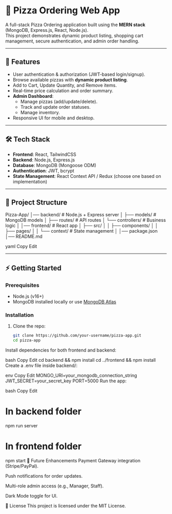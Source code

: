 # 🍕 Pizza Ordering Web App

A full-stack Pizza Ordering application built using the **MERN stack** (MongoDB, Express.js, React, Node.js).  
This project demonstrates dynamic product listing, shopping cart management, secure authentication, and admin order handling.  

---

## 🚀 Features
- User authentication & authorization (JWT-based login/signup).
- Browse available pizzas with **dynamic product listing**.
- Add to Cart, Update Quantity, and Remove items.
- Real-time price calculation and order summary.
- **Admin Dashboard**:
  - Manage pizzas (add/update/delete).
  - Track and update order statuses.
  - Manage inventory.
- Responsive UI for mobile and desktop.

---

## 🛠️ Tech Stack
- **Frontend**: React, TailwindCSS
- **Backend**: Node.js, Express.js
- **Database**: MongoDB (Mongoose ODM)
- **Authentication**: JWT, bcrypt
- **State Management**: React Context API / Redux (choose one based on implementation)

---

## 📂 Project Structure
Pizza-App/
│── backend/ # Node.js + Express server
│ ├── models/ # MongoDB models
│ ├── routes/ # API routes
│ └── controllers/ # Business logic
│
│── frontend/ # React app
│ ├── src/
│ │ ├── components/
│ │ ├── pages/
│ │ └── context/ # State management
│
│── package.json
│── README.md

yaml
Copy
Edit

---

## ⚡ Getting Started

### Prerequisites
- Node.js (v16+)
- MongoDB installed locally or use [MongoDB Atlas](https://www.mongodb.com/atlas)

### Installation
1. Clone the repo:
   ```bash
   git clone https://github.com/your-username/pizza-app.git
   cd pizza-app
Install dependencies for both frontend and backend:

bash
Copy
Edit
cd backend && npm install
cd ../frontend && npm install
Create a .env file inside backend/:

env
Copy
Edit
MONGO_URI=your_mongodb_connection_string
JWT_SECRET=your_secret_key
PORT=5000
Run the app:

bash
Copy
Edit
# In backend folder
npm run server

# In frontend folder
npm start
🎯 Future Enhancements
Payment Gateway integration (Stripe/PayPal).

Push notifications for order updates.

Multi-role admin access (e.g., Manager, Staff).

Dark Mode toggle for UI.

📜 License
This project is licensed under the MIT License.
